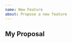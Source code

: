 ```yaml
---
name: New Feature
about: Propose a new feature
---
```


<!-- Please search for existing issues to prevent duplicates -->

## My Proposal
<!-- Summarize your suggestion. Please include screenshots if it makes sense to do so -->
